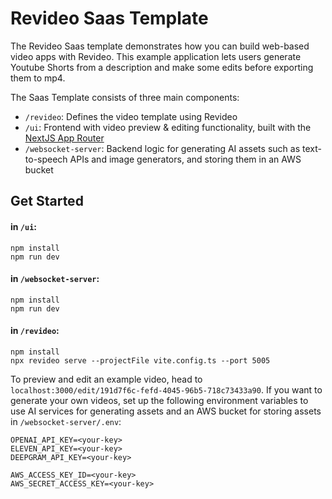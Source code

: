 # Revideo Saas Template

The Revideo Saas template demonstrates how you can build web-based video apps with Revideo. This example application lets users generate Youtube Shorts from a description and make some edits before exporting them to mp4.

The Saas Template consists of three main components:

- `/revideo`: Defines the video template using Revideo
- `/ui`: Frontend with video preview & editing functionality, built with the [NextJS App Router](https://nextjs.org/docs/app)
- `/websocket-server`: Backend logic for generating AI assets such as text-to-speech APIs and image generators, and storing them in an AWS bucket


## Get Started

#### in `/ui`:
```
npm install
npm run dev
```

#### in `/websocket-server`:
```
npm install
npm run dev
```

#### in `/revideo`:
```
npm install
npx revideo serve --projectFile vite.config.ts --port 5005
```

To preview and edit an example video, head to `localhost:3000/edit/191d7f6c-fefd-4045-96b5-718c73433a90`. If you want to generate your own videos, set up the following environment variables to use AI services for generating assets and an AWS bucket for storing assets in `/websocket-server/.env`:

```
OPENAI_API_KEY=<your-key>
ELEVEN_API_KEY=<your-key>
DEEPGRAM_API_KEY=<your-key>

AWS_ACCESS_KEY_ID=<your-key>
AWS_SECRET_ACCESS_KEY=<your-key>
```
